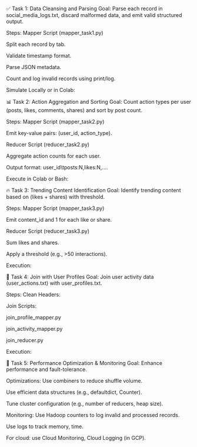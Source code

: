✅ Task 1: Data Cleansing and Parsing Goal: Parse each record in social_media_logs.txt, discard malformed data, and emit valid structured output.

Steps: Mapper Script (mapper_task1.py)

Split each record by tab.

Validate timestamp format.

Parse JSON metadata.

Count and log invalid records using print/log.

Simulate Locally or in Colab:

📊 Task 2: Action Aggregation and Sorting Goal: Count action types per user (posts, likes, comments, shares) and sort by post count.

Steps: Mapper Script (mapper_task2.py)

Emit key-value pairs: (user_id, action_type).

Reducer Script (reducer_task2.py)

Aggregate action counts for each user.

Output format: user_id\tposts:N,likes:N,....

Execute in Colab or Bash:

🔥 Task 3: Trending Content Identification Goal: Identify trending content based on (likes + shares) with threshold.

Steps: Mapper Script (mapper_task3.py)

Emit content_id and 1 for each like or share.

Reducer Script (reducer_task3.py)

Sum likes and shares.

Apply a threshold (e.g., >50 interactions).

Execution:

🔗 Task 4: Join with User Profiles Goal: Join user activity data (user_actions.txt) with user_profiles.txt.

Steps: Clean Headers:

Join Scripts:

join_profile_mapper.py

join_activity_mapper.py

join_reducer.py

Execution:

🚀 Task 5: Performance Optimization & Monitoring Goal: Enhance performance and fault-tolerance.

Optimizations: Use combiners to reduce shuffle volume.

Use efficient data structures (e.g., defaultdict, Counter).

Tune cluster configuration (e.g., number of reducers, heap size).

Monitoring: Use Hadoop counters to log invalid and processed records.

Use logs to track memory, time.

For cloud: use Cloud Monitoring, Cloud Logging (in GCP).
